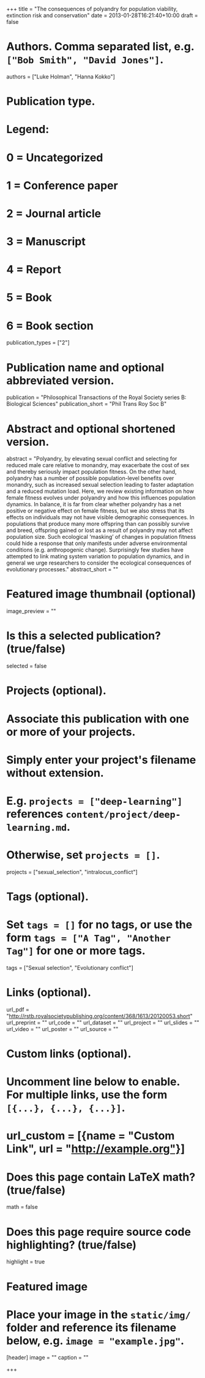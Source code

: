 +++
title = "The consequences of polyandry for population viability, extinction risk and conservation"
date = 2013-01-28T16:21:40+10:00
draft = false

# Authors. Comma separated list, e.g. `["Bob Smith", "David Jones"]`.
authors = ["Luke Holman", "Hanna Kokko"]

# Publication type.
# Legend:
# 0 = Uncategorized
# 1 = Conference paper
# 2 = Journal article
# 3 = Manuscript
# 4 = Report
# 5 = Book
# 6 = Book section
publication_types = ["2"]

# Publication name and optional abbreviated version.
publication = "Philosophical Transactions of the Royal Society series B: Biological Sciences"
publication_short = "Phil Trans Roy Soc B"

# Abstract and optional shortened version.
abstract = "Polyandry, by elevating sexual conflict and selecting for reduced male care relative to monandry, may exacerbate the cost of sex and thereby seriously impact population fitness. On the other hand, polyandry has a number of possible population-level benefits over monandry, such as increased sexual selection leading to faster adaptation and a reduced mutation load. Here, we review existing information on how female fitness evolves under polyandry and how this influences population dynamics. In balance, it is far from clear whether polyandry has a net positive or negative effect on female fitness, but we also stress that its effects on individuals may not have visible demographic consequences. In populations that produce many more offspring than can possibly survive and breed, offspring gained or lost as a result of polyandry may not affect population size. Such ecological ‘masking’ of changes in population fitness could hide a response that only manifests under adverse environmental conditions (e.g. anthropogenic change). Surprisingly few studies have attempted to link mating system variation to population dynamics, and in general we urge researchers to consider the ecological consequences of evolutionary processes."
abstract_short = ""

# Featured image thumbnail (optional)
image_preview = ""

# Is this a selected publication? (true/false)
selected = false

# Projects (optional).
#   Associate this publication with one or more of your projects.
#   Simply enter your project's filename without extension.
#   E.g. `projects = ["deep-learning"]` references `content/project/deep-learning.md`.
#   Otherwise, set `projects = []`.
projects = ["sexual_selection", "intralocus_conflict"]

# Tags (optional).
#   Set `tags = []` for no tags, or use the form `tags = ["A Tag", "Another Tag"]` for one or more tags.
tags = ["Sexual selection", "Evolutionary conflict"]

# Links (optional).
url_pdf = "http://rstb.royalsocietypublishing.org/content/368/1613/20120053.short"
url_preprint = ""
url_code = ""
url_dataset = ""
url_project = ""
url_slides = ""
url_video = ""
url_poster = ""
url_source = ""

# Custom links (optional).
#   Uncomment line below to enable. For multiple links, use the form `[{...}, {...}, {...}]`.
# url_custom = [{name = "Custom Link", url = "http://example.org"}]

# Does this page contain LaTeX math? (true/false)
math = false

# Does this page require source code highlighting? (true/false)
highlight = true

# Featured image
# Place your image in the `static/img/` folder and reference its filename below, e.g. `image = "example.jpg"`.
[header]
image = ""
caption = ""

+++
